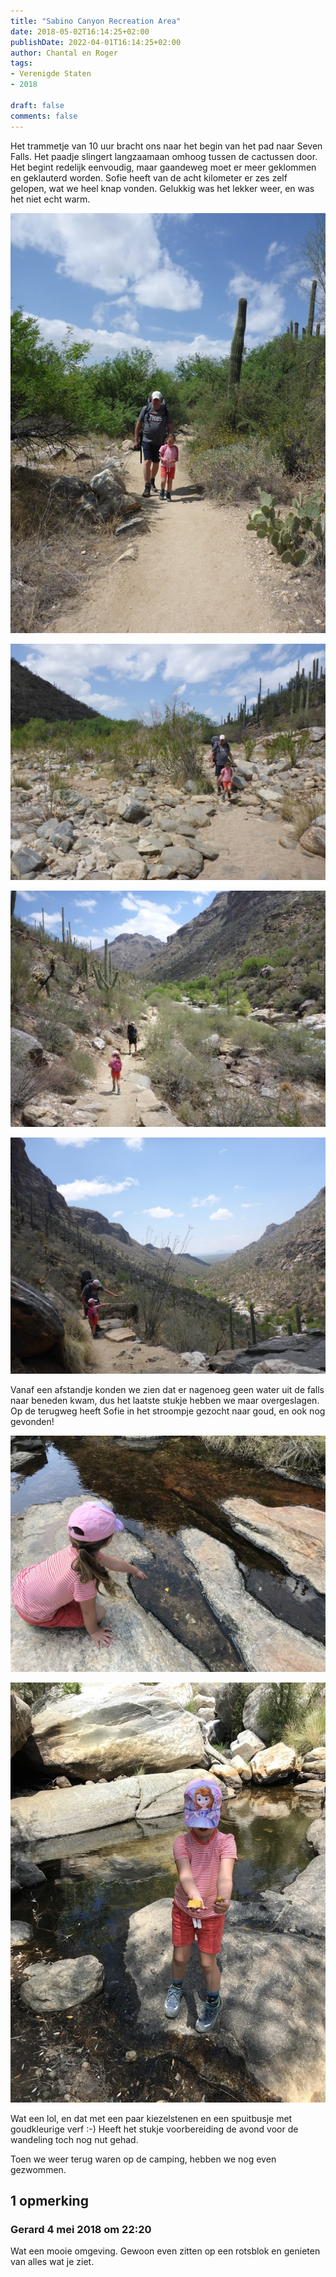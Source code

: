 ```yaml
---
title: "Sabino Canyon Recreation Area"
date: 2018-05-02T16:14:25+02:00
publishDate: 2022-04-01T16:14:25+02:00
author: Chantal en Roger
tags:
- Verenigde Staten
- 2018

draft: false
comments: false
---
```


Het trammetje van 10 uur bracht ons naar het begin van het pad naar Seven Falls. Het paadje slingert langzaamaan omhoog tussen de cactussen door. Het begint redelijk eenvoudig, maar gaandeweg moet er meer geklommen en geklauterd worden. Sofie heeft van de acht kilometer er zes zelf gelopen, wat we heel knap vonden. Gelukkig was het lekker weer, en was het niet echt warm.

![Sabino Canyon](./images/P1080458[4].jpg)

![Sabino Canyon](./images/P1080471[4].jpg)

![Sabino Canyon](./images/P1080490[4].jpg)

![Sabino Canyon](./images/P1080522[4].jpg)

Vanaf een afstandje konden we zien dat er nagenoeg geen water uit de falls naar beneden kwam, dus het laatste stukje hebben we maar overgeslagen. Op de terugweg heeft Sofie in het stroompje gezocht naar goud, en ook nog gevonden!

![Sabino Canyon](./images/IMG_4707[4].jpg)

![Sabino Canyon](./images/IMG_4699[4].jpg)

Wat een lol, en dat met een paar kiezelstenen en een spuitbusje met goudkleurige verf :-) Heeft het stukje voorbereiding de avond voor de wandeling toch nog nut gehad.

Toen we weer terug waren op de camping, hebben we nog even gezwommen.

## 1 opmerking

### Gerard 4 mei 2018 om 22:20

Wat een mooie omgeving. Gewoon even zitten op een rotsblok en genieten van alles wat je ziet.
